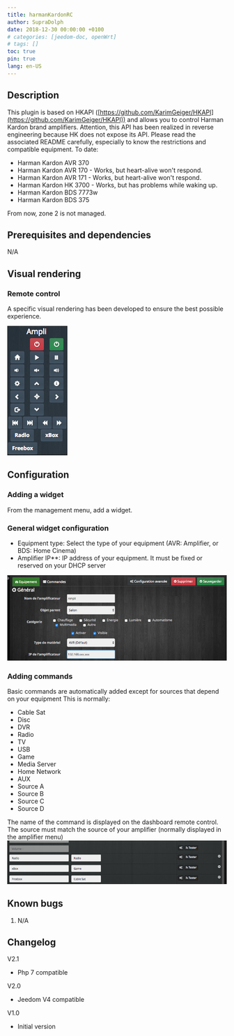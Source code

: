 ```yaml
---
title: harmanKardonRC
author: SupraDolph
date: 2018-12-30 00:00:00 +0100
# categories: [jeedom-doc, openWrt]
# tags: []
toc: true
pin: true
lang: en-US
---
```


## Description

This plugin is based on HKAPI ([https://github.com/KarimGeiger/HKAPI](https://github.com/KarimGeiger/HKAPI)) and allows you to control Harman Kardon brand amplifiers. Attention, this API has been realized in reverse engineering because HK does not expose its API. Please read the associated README carefully, especially to know the restrictions and compatible equipment. To date:

*   Harman Kardon AVR 370
*   Harman Kardon AVR 170 - Works, but heart-alive won't respond.
*   Harman Kardon AVR 171 - Works, but heart-alive won't respond.
*   Harman Kardon HK 3700 - Works, but has problems while waking up.
*   Harman Kardon BDS 7773w
*   Harman Kardon BDS 375

From now, zone 2 is not managed.

## Prerequisites and dependencies

N/A

## Visual rendering

### Remote control

A specific visual rendering has been developed to ensure the best possible experience.

![](images/harmanKardonRCTelecommande.png)

## Configuration

### Adding a widget

From the management menu, add a widget.

### General widget configuration

*   Equipment type: Select the type of your equipment (AVR: Amplifier, or BDS: Home Cinema)
*   Amplifier IP**: IP address of your equipment. It must be fixed or reserved on your DHCP server

![](images/harmanKardonRCConfigMain.png)

### Adding commands

Basic commands are automatically added except for sources that depend on your equipment This is normally:

*   Cable Sat
*   Disc
*   DVR
*   Radio
*   TV
*   USB
*   Game
*   Media Server
*   Home Network
*   AUX
*   Source A
*   Source B
*   Source C
*   Source D

The name of the command is displayed on the dashboard remote control. The source must match the source of your amplifier (normally displayed in the amplifier menu) ![](images/harmanKardonRCConfigCommands.png)

## Known bugs

1.  N/A

## Changelog

V2.1

*   Php 7 compatible

V2.0

*   Jeedom V4 compatible

V1.0

*   Initial version